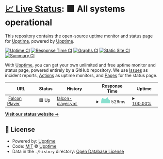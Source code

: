 # [📈 Live Status](https://status.lights.brandon3.me): <!--live status--> **🟩 All systems operational**

This repository contains the open-source uptime monitor and status page for [Upptime](https://upptime.js.org), powered by [Upptime](https://github.com/upptime/upptime).

[![Uptime CI](https://github.com/JBLights/status-monitor/workflows/Uptime%20CI/badge.svg)](https://github.com/JBLights/status-monitor/actions?query=workflow%3A%22Uptime+CI%22)
[![Response Time CI](https://github.com/JBLights/status-monitor/workflows/Response%20Time%20CI/badge.svg)](https://github.com/JBLights/status-monitor/actions?query=workflow%3A%22Response+Time+CI%22)
[![Graphs CI](https://github.com/JBLights/status-monitor/workflows/Graphs%20CI/badge.svg)](https://github.com/JBLights/status-monitor/actions?query=workflow%3A%22Graphs+CI%22)
[![Static Site CI](https://github.com/JBLights/status-monitor/workflows/Static%20Site%20CI/badge.svg)](https://github.com/JBLights/status-monitor/actions?query=workflow%3A%22Static+Site+CI%22)
[![Summary CI](https://github.com/JBLights/status-monitor/workflows/Summary%20CI/badge.svg)](https://github.com/JBLights/status-monitor/actions?query=workflow%3A%22Summary+CI%22)

With [Upptime](https://upptime.js.org), you can get your own unlimited and free uptime monitor and status page, powered entirely by a GitHub repository. We use [Issues](https://github.com/upptime/upptime/issues) as incident reports, [Actions](https://github.com/JBLights/status-monitor/actions) as uptime monitors, and [Pages](https://status.lights.brandon3.me) for the status page.

<!--start: status pages-->
<!-- This summary is generated by Upptime (https://github.com/upptime/upptime) -->
<!-- Do not edit this manually, your changes will be overwritten -->
<!-- prettier-ignore -->
| URL | Status | History | Response Time | Uptime |
| --- | ------ | ------- | ------------- | ------ |
| <img alt="" src="https://icons.duckduckgo.com/ip3/fpp.brandon3.me.ico" height="13"> [Falcon Player](https://fpp.brandon3.me) | 🟩 Up | [falcon-player.yml](https://github.com/JBLights/status-monitor/commits/HEAD/history/falcon-player.yml) | <details><summary><img alt="Response time graph" src="./graphs/falcon-player/response-time-week.png" height="20"> 526ms</summary><br><a href="https://status.lights.brandon3.me/history/falcon-player"><img alt="Response time 469" src="https://img.shields.io/endpoint?url=https%3A%2F%2Fraw.githubusercontent.com%2FJBLights%2Fstatus-monitor%2FHEAD%2Fapi%2Ffalcon-player%2Fresponse-time.json"></a><br><a href="https://status.lights.brandon3.me/history/falcon-player"><img alt="24-hour response time 391" src="https://img.shields.io/endpoint?url=https%3A%2F%2Fraw.githubusercontent.com%2FJBLights%2Fstatus-monitor%2FHEAD%2Fapi%2Ffalcon-player%2Fresponse-time-day.json"></a><br><a href="https://status.lights.brandon3.me/history/falcon-player"><img alt="7-day response time 526" src="https://img.shields.io/endpoint?url=https%3A%2F%2Fraw.githubusercontent.com%2FJBLights%2Fstatus-monitor%2FHEAD%2Fapi%2Ffalcon-player%2Fresponse-time-week.json"></a><br><a href="https://status.lights.brandon3.me/history/falcon-player"><img alt="30-day response time 494" src="https://img.shields.io/endpoint?url=https%3A%2F%2Fraw.githubusercontent.com%2FJBLights%2Fstatus-monitor%2FHEAD%2Fapi%2Ffalcon-player%2Fresponse-time-month.json"></a><br><a href="https://status.lights.brandon3.me/history/falcon-player"><img alt="1-year response time 469" src="https://img.shields.io/endpoint?url=https%3A%2F%2Fraw.githubusercontent.com%2FJBLights%2Fstatus-monitor%2FHEAD%2Fapi%2Ffalcon-player%2Fresponse-time-year.json"></a></details> | <details><summary><a href="https://status.lights.brandon3.me/history/falcon-player">100.00%</a></summary><a href="https://status.lights.brandon3.me/history/falcon-player"><img alt="All-time uptime 99.10%" src="https://img.shields.io/endpoint?url=https%3A%2F%2Fraw.githubusercontent.com%2FJBLights%2Fstatus-monitor%2FHEAD%2Fapi%2Ffalcon-player%2Fuptime.json"></a><br><a href="https://status.lights.brandon3.me/history/falcon-player"><img alt="24-hour uptime 100.00%" src="https://img.shields.io/endpoint?url=https%3A%2F%2Fraw.githubusercontent.com%2FJBLights%2Fstatus-monitor%2FHEAD%2Fapi%2Ffalcon-player%2Fuptime-day.json"></a><br><a href="https://status.lights.brandon3.me/history/falcon-player"><img alt="7-day uptime 100.00%" src="https://img.shields.io/endpoint?url=https%3A%2F%2Fraw.githubusercontent.com%2FJBLights%2Fstatus-monitor%2FHEAD%2Fapi%2Ffalcon-player%2Fuptime-week.json"></a><br><a href="https://status.lights.brandon3.me/history/falcon-player"><img alt="30-day uptime 100.00%" src="https://img.shields.io/endpoint?url=https%3A%2F%2Fraw.githubusercontent.com%2FJBLights%2Fstatus-monitor%2FHEAD%2Fapi%2Ffalcon-player%2Fuptime-month.json"></a><br><a href="https://status.lights.brandon3.me/history/falcon-player"><img alt="1-year uptime 99.10%" src="https://img.shields.io/endpoint?url=https%3A%2F%2Fraw.githubusercontent.com%2FJBLights%2Fstatus-monitor%2FHEAD%2Fapi%2Ffalcon-player%2Fuptime-year.json"></a></details>

<!--end: status pages-->

[**Visit our status website →**](https://status.lights.brandon3.me)

## 📄 License

- Powered by: [Upptime](https://github.com/upptime/upptime)
- Code: [MIT](./LICENSE) © [Upptime](https://upptime.js.org)
- Data in the `./history` directory: [Open Database License](https://opendatacommons.org/licenses/odbl/1-0/)
